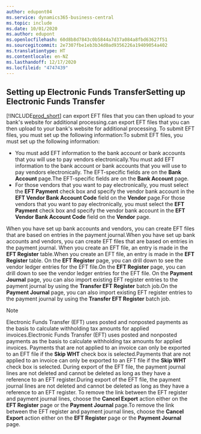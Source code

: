 ```yaml
---
author: edupont04
ms.service: dynamics365-business-central
ms.topic: include
ms.date: 10/01/2020
ms.author: edupont
ms.openlocfilehash: 60d8b8d7843c0b5844a7d37a084a8fbd63627f51
ms.sourcegitcommit: 2e7307fbe1eb3b34d0ad9356226a19409054a402
ms.translationtype: HT
ms.contentlocale: en-NZ
ms.lasthandoff: 12/17/2020
ms.locfileid: "4747439"
---
```

## <a name="setting-up-electronic-funds-transfer"></a><span data-ttu-id="839c1-101">Setting up Electronic Funds Transfer</span><span class="sxs-lookup"><span data-stu-id="839c1-101">Setting up Electronic Funds Transfer</span></span>

[!INCLUDE[prod_short](../../../includes/prod_short.md)] <span data-ttu-id="839c1-102">can export EFT files that you can then upload to your bank's website for additional processing.</span><span class="sxs-lookup"><span data-stu-id="839c1-102">can export EFT files that you can then upload to your bank's website for additional processing.</span></span> <span data-ttu-id="839c1-103">To submit EFT files, you must set up the following information:</span><span class="sxs-lookup"><span data-stu-id="839c1-103">To submit EFT files, you must set up the following information:</span></span>  

* <span data-ttu-id="839c1-104">You must add EFT information to the bank account or bank accounts that you will use to pay vendors electronically.</span><span class="sxs-lookup"><span data-stu-id="839c1-104">You must add EFT information to the bank account or bank accounts that you will use to pay vendors electronically.</span></span> <span data-ttu-id="839c1-105">The EFT-specific fields are on the **Bank Account** page.</span><span class="sxs-lookup"><span data-stu-id="839c1-105">The EFT-specific fields are on the **Bank Account** page.</span></span>  
* <span data-ttu-id="839c1-106">For those vendors that you want to pay electronically, you must select the **EFT Payment** check box and specify the vendor bank account in the **EFT Vendor Bank Account Code** field on the **Vendor** page.</span><span class="sxs-lookup"><span data-stu-id="839c1-106">For those vendors that you want to pay electronically, you must select the **EFT Payment** check box and specify the vendor bank account in the **EFT Vendor Bank Account Code** field on the **Vendor** page.</span></span>  

<span data-ttu-id="839c1-107">When you have set up bank accounts and vendors, you can create EFT files that are based on entries in the payment journal.</span><span class="sxs-lookup"><span data-stu-id="839c1-107">When you have set up bank accounts and vendors, you can create EFT files that are based on entries in the payment journal.</span></span> <span data-ttu-id="839c1-108">When you create an EFT file, an entry is made in the **EFT Register** table.</span><span class="sxs-lookup"><span data-stu-id="839c1-108">When you create an EFT file, an entry is made in the **EFT Register** table.</span></span> <span data-ttu-id="839c1-109">On the **EFT Register** page, you can drill down to see the vendor ledger entries for the EFT file.</span><span class="sxs-lookup"><span data-stu-id="839c1-109">On the **EFT Register** page, you can drill down to see the vendor ledger entries for the EFT file.</span></span> <span data-ttu-id="839c1-110">On the **Payment Journal** page, you can also import existing EFT register entries to the payment journal by using the **Transfer EFT Register** batch job.</span><span class="sxs-lookup"><span data-stu-id="839c1-110">On the **Payment Journal** page, you can also import existing EFT register entries to the payment journal by using the **Transfer EFT Register** batch job.</span></span>

> [!NOTE]  
> <span data-ttu-id="839c1-111">Electronic Funds Transfer (EFT) uses posted and nonposted payments as the basis to calculate withholding tax amounts for applied invoices.</span><span class="sxs-lookup"><span data-stu-id="839c1-111">Electronic Funds Transfer (EFT) uses posted and nonposted payments as the basis to calculate withholding tax amounts for applied invoices.</span></span> <span data-ttu-id="839c1-112">Payments that are not applied to an invoice can only be exported to an EFT file if the **Skip WHT** check box is selected.</span><span class="sxs-lookup"><span data-stu-id="839c1-112">Payments that are not applied to an invoice can only be exported to an EFT file if the **Skip WHT** check box is selected.</span></span> <span data-ttu-id="839c1-113">During export of the EFT file, the payment journal lines are not deleted and cannot be deleted as long as they have a reference to an EFT register.</span><span class="sxs-lookup"><span data-stu-id="839c1-113">During export of the EFT file, the payment journal lines are not deleted and cannot be deleted as long as they have a reference to an EFT register.</span></span> <span data-ttu-id="839c1-114">To remove the link between the EFT register and payment journal lines, choose the **Cancel Export** action either on the **EFT Register** page or the **Payment Journal** page.</span><span class="sxs-lookup"><span data-stu-id="839c1-114">To remove the link between the EFT register and payment journal lines, choose the **Cancel Export** action either on the **EFT Register** page or the **Payment Journal** page.</span></span>       
